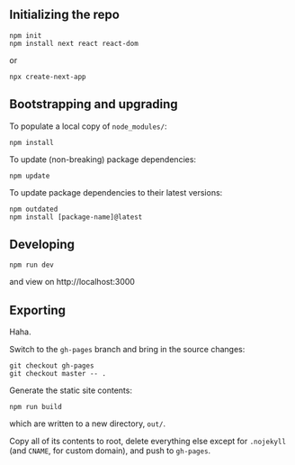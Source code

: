 ## Initializing the repo

```
npm init
npm install next react react-dom
```

or

```
npx create-next-app
```

## Bootstrapping and upgrading

To populate a local copy of `node_modules/`:
```
npm install
```

To update (non-breaking) package dependencies:
```
npm update
```

To update package dependencies to their latest versions:
```
npm outdated
npm install [package-name]@latest
```

## Developing

```
npm run dev
```
and view on http://localhost:3000

## Exporting

Haha.

Switch to the `gh-pages` branch and bring in the source changes:
```
git checkout gh-pages
git checkout master -- .
```

Generate the static site contents:
```
npm run build
```
which are written to a new directory, `out/`.

Copy all of its contents to root, delete everything else except for `.nojekyll` (and `CNAME`, for custom domain), and push to `gh-pages`.
